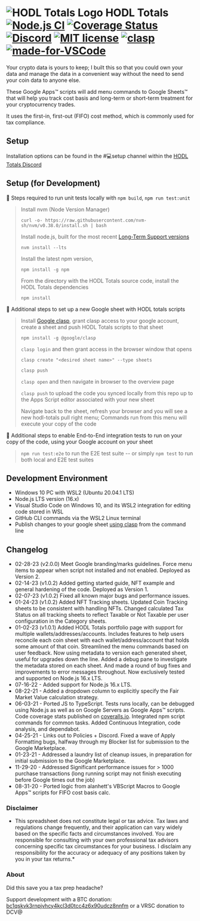 # ![HODL Totals Logo](/docs/HODL-totals-Logo_48x48.png) HODL Totals [![Node.js CI](https://github.com/dogracer/hodl-totals/actions/workflows/node.js.yml/badge.svg)](https://github.com/dogracer/hodl-totals/actions/workflows/node.js.yml) [![Coverage Status](https://coveralls.io/repos/github/dogracer/hodl-totals/badge.svg?branch=main)](https://coveralls.io/github/dogracer/hodl-totals) [![Discord](https://img.shields.io/discord/798419587749642240)](https://discord.gg/TWuA9DzZth) [![MIT license](https://img.shields.io/badge/License-MIT-blue.svg)](https://lbesson.mit-license.org/) [![clasp](https://img.shields.io/badge/built%20with-clasp-4285f4.svg)](https://github.com/google/clasp) [![made-for-VSCode](https://img.shields.io/badge/Made%20for-VSCode-1f425f.svg)](https://code.visualstudio.com/)

Your crypto data is yours to keep; I built this so that you could own your data and manage the data in a convenient way without the need to send your coin data to anyone else.

These Google Apps™ scripts will add menu commands to Google Sheets™ that will help you track cost basis and long-term or short-term treatment for your cryptocurrency trades. 

It uses the first-in, first-out (FIFO) cost method, which is commonly used for tax compliance.

## Setup

Installation options can be found in the #💻setup channel within the [HODL Totals Discord](https://discord.gg/TWuA9DzZth)


## Setup (for Development)

📝 Steps required to run unit tests locally with `npm build`, `npm run test:unit`

> Install nvm (Node Version Manager)
>
> `curl -o- https://raw.githubusercontent.com/nvm-sh/nvm/v0.38.0/install.sh | bash`
>
> Install node.js, built for the most recent [Long-Term Support versions](https://nodejs.org/en/about/releases/)
> 
> `nvm install --lts`
>
> Install the latest npm version,
> 
> `npm install -g npm`
>
> From the directory with the HODL Totals source code, install the HODL Totals dependencies
>
> `npm install`

📝 Additional steps to set up a new Google sheet with HODL totals scripts

> Install [Google clasp](https://github.com/google/clasp), grant clasp access to your google account, create a sheet and push HODL Totals scripts to that sheet
>
> `npm install -g @google/clasp`
> 
> `clasp login` and then grant access in the browser window that opens
>
> `clasp create "<desired sheet name>" --type sheets`  
>
> `clasp push`  
>
> `clasp open` and then navigate in browser to the overview page
> 
> `clasp push` to upload the code you synced locally from this repo up to the Apps Script editor associated with your new sheet
>
> Navigate back to the sheet, refresh your browser and you will see a new hodl-totals pull right menu; Commands run from this menu will execute your copy of the code

📝 Additional steps to enable End-to-End integration tests to run on your copy of the code, using your Google account on your sheet

<!--
> Due to clasp breaking support for symbol export/import across  ES6-like-module boundaries
> https://github.com/grant/ts2gas/issues/26#issuecomment-1003428178
> Must freeze at the version of clasp that last worked v2.3.2
> This leads to a bunch of npm security vulernability alerts at npm install time
>
> If could upgrade to latest, then could use the --deploymentID flag and make E2E tests more seamless and not require a manual keypress to select deployment, by appending
> `--deploymentId AKfycbw0a1U_xiXP-nvYfDG6lHJSyCafrGeJkIPrzMmFMSk`
> to package.json's test:e2e cmd
>
> `clasp open` and then navigate in browser, click Deploy dropdwn, select Test Deployment, copy deployment ID out of the webapp URL
>
> `code package.json` to edit package.json locally, paste deploymentID over the test:e2e cmd's deployment ID
> 
--> 
> `npm run test:e2e` to run the E2E test suite -- or simply `npm test` to run both local and E2E test suites

## Development Environment

- Windows 10 PC with WSL2 (Ubuntu 20.04.1 LTS)
- Node.js LTS version (16.x)
- Visual Studio Code on Windows 10, and its WSL2 integration for editing code stored in WSL
- GitHub CLI commands via the WSL2 Linux terminal
- Publish changes to your google sheet [using clasp](https://developers.google.com/apps-script/guides/clasp) from the command line

## Changelog
- 02-28-23 (v2.0.0) Meet Google branding/marks guidelines. Force menu items to appear when script not installed and not enabled. Deployed as Version 2.
- 02-14-23 (v1.0.2) Added getting started guide, NFT example and general hardening of the code. Deployed as Version 1.
- 02-07-23 (v1.0.2) Fixed all known major bugs and performance issues.
- 01-24-23 (v1.0.2) Added NFT Tracking sheets. Updated Coin Tracking sheets to be consistent with handling NFTs. Changed calculated Tax Status on all tracking sheets to reflect Taxable or Not Taxable per user configuration in the Category sheets.
- 01-02-23 (v1.0.1) Added HODL Totals portfolio page with support for multiple wallets/addresses/accounts. Includes features to help users reconcile each coin sheet with each wallet/address/account that holds some amount of that coin. Streamlined the menu commands based on user feedback. Now using metadata to version each generated sheet, useful for upgrades down the line. Added a debug pane to investigate the metadata stored on each sheet. And made a round of bug fixes and improvements to error messages throughout. Now exclusively tested and supported on Node.js 16.x LTS.
- 07-16-22 - Added support for Node.js 16.x LTS.
- 08-22-21 - Added a dropdown column to explicitly specify the Fair Market Value calculation strategy.
- 06-03-21 - Ported JS to TypeScript. Tests runs locally, can be debugged using Node.js as well as on Google Servers as Google Apps™ scripts. Code coverage stats published on [coveralls.io](https://coveralls.io/github/dogracer/hodl-totals). Integrated npm script commands for common tasks. Added Continuous Integration, code analysis, and dependabot.
- 04-25-21 - Links out to Policies + Discord. Fixed a wave of Apply Formatting bugs, halfway through my Blocker list for submission to the Google Marketplace.
- 01-23-21 - Addressed a laundry list of cleanup issues, in preparation for initial submission to the Google Marketplace.
- 11-29-20 - Addressed Significant performance issues for > 1000 purchase transactions (long running script may not finish executing before Google times out the job)
- 08-31-20 - Ported logic from alanhett's VBScript Macros to Google Apps™ scripts for FIFO cost basis calc.

### Disclaimer

* This spreadsheet does not constitute legal or tax advice.  Tax laws and regulations change frequently, and their application can vary widely based on the specific facts and circumstances involved. You are responsible for consulting with your own professional tax advisors concerning specific tax circumstances for your business. I disclaim any responsibility for the accuracy or adequacy of any positions taken by you in your tax returns.*

### About

Did this save you a tax prep headache?

Support development with a BTC donation: [bc1qskvk3rnpjvhcy4kcl3d0tcc4z6x90udcz8nnfm](https://www.blockchain.com/btc/address/bc1qskvk3rnpjvhcy4kcl3d0tcc4z6x90udcz8nnfm)
or a VRSC donation to DCV@
